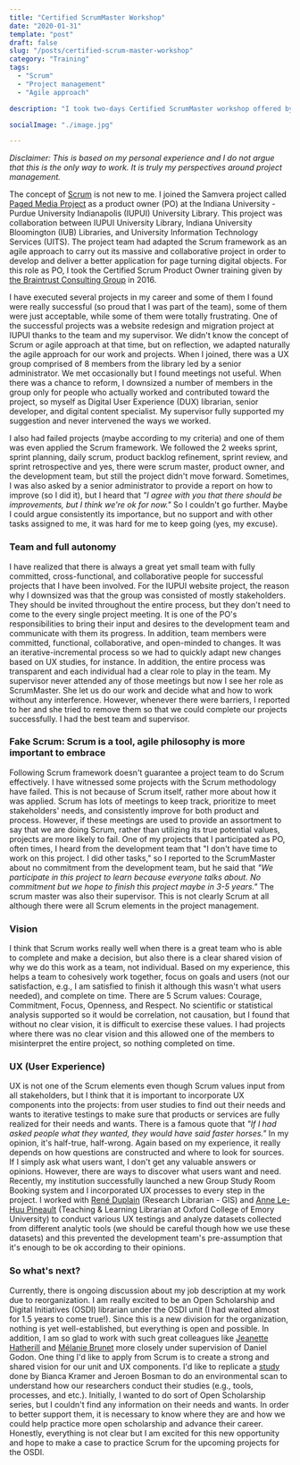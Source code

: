 ```yaml
---
title: "Certified ScrumMaster Workshop"
date: "2020-01-31"
template: "post"
draft: false
slug: "/posts/certified-scrum-master-workshop"
category: "Training"
tags:
  - "Scrum"
  - "Project management"
  - "Agile approach"

description: "I took two-days Certified ScrumMaster workshop offered by Agile Relief Consulting in January 2020. This blog post is about my thoughts around project management in general, what I learned from the workshop, and how I could apply to my daily work."

socialImage: "./image.jpg"

---
```


*Disclaimer: This is based on my personal experience and I do not argue that this is the only way to work. It is truly my perspectives around project management.*

The concept of <a href="https://en.wikipedia.org/wiki/Scrum_(software_development)">Scrum</a> is not new to me. I joined the Samvera project called <a href="https://scholarworks.iu.edu/dspace/handle/2022/21236">Paged Media Project</a> as a product owner (PO) at the Indiana University - Purdue University Indianapolis (IUPUI) University Library. This project was collaboration between IUPUI University Library, Indiana University Bloomington (IUB) Libraries, and University Information Technology Services (UITS). The project team had adapted the Scrum framework as an agile approach to carry out its massive and  collaborative project in order to develop and deliver a better application for page turning digital objects. For this role as PO, I took the Certified Scrum Product Owner training given by <a href="https://www.braintrustgroup.com/">the Braintrust Consulting Group</a> in 2016.

I have executed several projects in my career and some of them I found were really successful (so proud that I was part of the team), some of them were just acceptable, while some of them were totally frustrating. One of the successful projects was a website redesign and migration project at IUPUI thanks to the team and my supervisor. We didn't know the concept of Scrum or agile approach at that time, but on reflection, we adapted naturally the agile approach for our work and projects. When I joined, there was a UX group comprised of 8 members from the library led by a senior administrator. We met occasionally but I found meetings not useful. When there was a chance to reform, I downsized a number of members in the group only for people who actually worked and contributed toward the project, so myself as Digital User Experience (DUX) librarian, senior developer, and digital content specialist. My supervisor fully supported my suggestion and never intervened the ways we worked.

I also had failed projects (maybe according to my criteria) and one of them was even applied the Scrum framework. We followed the 2 weeks sprint, sprint planning, daily scrum, product backlog refinement, sprint review, and sprint retrospective and yes, there were scrum master, product owner, and the development team, but still the project didn't move forward. Sometimes, I was also asked by a senior administrator to provide a report on how to improve (so I did it), but I heard that *"I agree with you that there should be improvements, but I think we're ok for now."* So I couldn't go further. Maybe I could argue consistently its importance, but no support and with other tasks assigned to me, it was hard for me to keep going (yes, my excuse).

### Team and full autonomy

I have realized that there is always a great yet small team with fully committed, cross-functional, and collaborative people for successful projects that I have been involved. For the IUPUI website project, the reason why I downsized was that the group was consisted of mostly stakeholders. They should be invited throughout the entire process, but they don't need to come to the every single project meeting. It is one of the PO's responsibilities to bring their input and desires to the development team and communicate with them its progress. In addition, team members were committed, functional, collaborative, and open-minded to changes. It was an iterative-incremental process so we had to quickly adapt new changes based on UX studies, for instance. In addition, the entire process was transparent and each individual had a clear role to play in the team. My supervisor never attended any of those meetings but now I see her role as ScrumMaster. She let us do our work and decide what and how to work without any interference. However, whenever there were barriers, I reported to her and she tried to remove them so that we could complete our projects successfully. I had the best team and supervisor.

### Fake Scrum: Scrum is a tool, agile philosophy is more important to embrace

Following Scrum framework doesn't guarantee a project team to do Scrum effectively. I have witnessed some projects with the Scrum methodology have failed. This is not because of Scrum itself, rather more about how it was applied. Scrum has lots of meetings to keep track, prioritize to meet stakeholders' needs, and consistently improve for both product and process. However, if these meetings are used to provide an assortment to say that we are doing Scrum, rather than utilizing its true potential values, projects are more likely to fail. One of my projects that I participated as PO, often times, I heard from the development team that "I don't have time to work on this project. I did other tasks," so I reported to the ScrumMaster about no commitment from the development team, but he said that *"We participate in this project to learn because everyone talks about. No commitment but we hope to finish this project maybe in 3-5 years."* The scrum master was also their supervisor. This is not clearly Scrum at all although there were all Scrum elements in the project management.

### Vision

I think that Scrum works really well when there is a great team who is able to complete and make a decision, but also there is a clear shared vision of why we do this work as a team, not individual. Based on my experience, this helps a team to cohesively work together, focus on goals and users (not our satisfaction, e.g., I am satisfied to finish it although this wasn't what users needed), and complete on time. There are 5 Scrum values: Courage, Commitment, Focus, Openness, and Respect. No scientific or statistical analysis supported so it would be correlation, not causation, but I found that without no clear vision, it is difficult to exercise these values. I had projects where there was no clear vision and this allowed one of the members to misinterpret the entire project, so nothing completed on time.

### UX (User Experience)

UX is not one of the Scrum elements even though Scrum values input from all stakeholders, but I think that it is important to incorporate UX components into the projects: from user studies to find out their needs and wants to iterative testings to make sure that products or services are fully realized for their needs and wants. There is a famous quote that *"If I had asked people what they wanted, they would have said faster horses."* In my opinion, it's half-true, half-wrong. Again based on my experience, it really depends on how questions are constructed and where to look for sources. If I simply ask what users want, I don't get any valuable answers or opinions. However, there are ways to discover what users want and need. Recently, my institution successfully launched a new Group Study Room Booking system and I incorporated UX processes to every step in the project. I worked with <a href="https://twitter.com/reneduplain?lang=en">René Duplain</a> (Research Librarian - GIS) and <a href="https://app.oxford.emory.edu/WebApps/Directory/index.cfm/view/9628">Anne Le-Huu Pineault</a> (Teaching & Learning Librarian at Oxford College of Emory University) to conduct various UX testings and analyze datasets collected from different analytic tools (we should be careful though how we use these datasets) and this prevented the development team's pre-assumption that it's enough to be ok according to their opinions.

### So what's next?

Currently, there is ongoing discussion about my job description at my work due to reorganization. I am really excited to be an Open Scholarship and Digital Initiatives (OSDI) librarian under the OSDI unit (I had waited almost for 1.5 years to come true!). Since this is a new division for the organization, nothing is yet well-established, but everything is open and possible. In addition, I am so glad to work with such great colleagues like <a href="https://orcid.org/0000-0001-6090-8190">Jeanette Hatherill</a> and <a href="https://orcid.org/0000-0002-6912-340X">Mélanie Brunet</a> more closely under supervision of Daniel Godon. One thing I'd like to apply from Scrum is to create a strong and shared vision for our unit and UX components. I'd like to replicate a <a href="https://101innovations.wordpress.com/">study</a> done by Bianca Kramer and Jeroen Bosman to do an environmental scan to understand how our researchers conduct their studies (e.g., tools, processes, and etc.). Initially, I wanted to do sort of Open Scholarship series, but I couldn't find any information on their needs and wants. In order to better support them, it is necessary to know where they are and how we could help practice more open scholarship and advance their career. Honestly, everything is not clear but I am excited for this new opportunity and hope to make a case to practice Scrum for the upcoming projects for the OSDI.  
